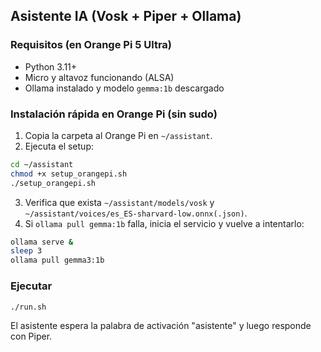 ## Asistente IA (Vosk + Piper + Ollama)

### Requisitos (en Orange Pi 5 Ultra)
- Python 3.11+
- Micro y altavoz funcionando (ALSA)
- Ollama instalado y modelo `gemma:1b` descargado

### Instalación rápida en Orange Pi (sin sudo)
1. Copia la carpeta al Orange Pi en `~/assistant`.
2. Ejecuta el setup:
```bash
cd ~/assistant
chmod +x setup_orangepi.sh
./setup_orangepi.sh
```
3. Verifica que exista `~/assistant/models/vosk` y `~/assistant/voices/es_ES-sharvard-low.onnx(.json)`.
4. Si `ollama pull gemma:1b` falla, inicia el servicio y vuelve a intentarlo:
```bash
ollama serve &
sleep 3
ollama pull gemma3:1b
```

### Ejecutar
```bash
./run.sh
```

El asistente espera la palabra de activación "asistente" y luego responde con Piper.

